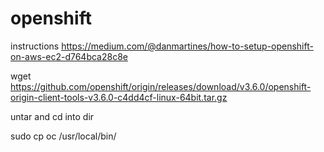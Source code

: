 # openshift
instructions
https://medium.com/@danmartines/how-to-setup-openshift-on-aws-ec2-d764bca28c8e

wget https://github.com/openshift/origin/releases/download/v3.6.0/openshift-origin-client-tools-v3.6.0-c4dd4cf-linux-64bit.tar.gz

untar and cd into dir

sudo cp oc /usr/local/bin/
